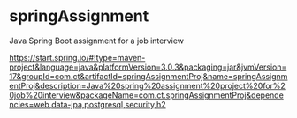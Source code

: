 # springAssignment
Java Spring Boot assignment for a job interview 

https://start.spring.io/#!type=maven-project&language=java&platformVersion=3.0.3&packaging=jar&jvmVersion=17&groupId=com.ct&artifactId=springAssignmentProj&name=springAssignmentProj&description=Java%20spring%20assignment%20project%20for%20job%20interview&packageName=com.ct.springAssignmentProj&dependencies=web,data-jpa,postgresql,security,h2